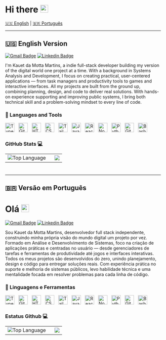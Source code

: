  # Hi there <img src="https://media.giphy.com/media/hvRJCLFzcasrR4ia7z/giphy.gif" width="25px"></a>

[🇺🇸 English](#-english-version) | [🇧🇷 Português](#-versão-em-português)

---

## 🇺🇸 English Version

[![Gmail Badge](https://img.shields.io/badge/-kauetdamotta@gmail.com-c14438?style=flat&logo=Gmail&logoColor=white)](mailto:kauetdamotta@gmail.com "Connect via Email")
[![Linkedin Badge](https://img.shields.io/badge/-Kauet%20Martins-0072b1?style=flat&logo=Linkedin&logoColor=white)](https://www.linkedin.com/in/kauet-martins/ "Connect on LinkedIn")

I'm Kauet da Motta Martins, a indie full-stack developer building my version of the digital world one project at a time. With a background in Systems Analysis and Development, I focus on creating practical, user-centered applications — from task managers and productivity tools to games and interactive interfaces. All my projects are built from the ground up, combining planning, design, and code to deliver real solutions. With hands-on experience supporting and improving public systems, I bring both technical skill and a problem-solving mindset to every line of code.

### 🧰 Languages and Tools

<img align="left" alt="TypeScript" width="30px" style="padding-right:10px;" src="https://cdn.jsdelivr.net/gh/devicons/devicon/icons/typescript/typescript-plain.svg" />
<img align="left" alt="Git" width="30px" style="padding-right:10px;" src="https://cdn.jsdelivr.net/gh/devicons/devicon/icons/git/git-original.svg" />
<img align="left" alt="HTML" width="30px" style="padding-right:10px;" src="https://cdn.jsdelivr.net/gh/devicons/devicon/icons/html5/html5-plain.svg" />
<img align="left" alt="CSS" width="30px" style="padding-right:10px;" src="https://cdn.jsdelivr.net/gh/devicons/devicon/icons/css3/css3-plain.svg" />
<img align="left" alt="TailWindCSS" width="30px" style="padding-right:10px;" src="https://www.svgrepo.com/show/374118/tailwind.svg" />
<img align="left" alt="JavaScript" width="30px" style="padding-right:10px;" src="https://cdn.jsdelivr.net/gh/devicons/devicon/icons/javascript/javascript-plain.svg" />
<img align="left" alt="React" width="30px" style="padding-right:10px;" src="https://cdn.jsdelivr.net/gh/devicons/devicon/icons/react/react-original.svg" />
<img align="left" alt="NodeJS" width="30px" style="padding-right:10px;" src="https://cdn.jsdelivr.net/gh/devicons/devicon/icons/nodejs/nodejs-original.svg" />
<img align="left" alt="Python" width="30px" style="padding-right:10px;" src="https://cdn.jsdelivr.net/gh/devicons/devicon/icons/python/python-plain.svg" />
<img align="left" alt="GitHub" width="30px" style="padding-right:10px;" src="https://cdn.jsdelivr.net/gh/devicons/devicon/icons/github/github-original.svg" />
<img align="left" alt="Bash" width="30px" style="padding-right:10px;" src="https://cdn.jsdelivr.net/gh/devicons/devicon/icons/bash/bash-original.svg" />
<br />
<br>

### GitHub Stats 💻

<table border="0" style="border: none;">
  <tr>
    <td style="padding-right: 20px; border: none;">
      <img align="center" alt="Top Language" src="https://github-readme-stats.vercel.app/api/top-langs/?username=Kauet-Martins&hide=html,&hide_border=true&title_color=5391FE&text_color=555&theme=gruvbox" />
    </td>
    <td style="border: none;">
      <a href="https://github.com/Kauet-Martins/Kauet-Portifolio" target="_blank">
        <img align="center" src="https://github-readme-stats.vercel.app/api/pin/?username=Kauet-Martins&repo=Kauet-Portifolio&theme=gruvbox" />
      </a>
    </td>
  </tr>
</table>

#

---

## 🇧🇷 Versão em Português

# Olá <img src="https://media.giphy.com/media/hvRJCLFzcasrR4ia7z/giphy.gif" width="25px"></a>

[![Gmail Badge](https://img.shields.io/badge/-kauetdamotta@gmail.com-c14438?style=flat&logo=Gmail&logoColor=white)](mailto:kauetdamotta@gmail.com "Connect via Email")
[![Linkedin Badge](https://img.shields.io/badge/-Kauet%20Martins-0072b1?style=flat&logo=Linkedin&logoColor=white)](https://www.linkedin.com/in/kauet-martins/ "Connect on LinkedIn")

Sou Kauet da Motta Martins, desenvolvedor full stack independente, construindo minha própria visão do mundo digital um projeto por vez. Formado em Análise e Desenvolvimento de Sistemas, foco na criação de aplicações práticas e centradas no usuário — desde gerenciadores de tarefas e ferramentas de produtividade até jogos e interfaces interativas. Todos os meus projetos são desenvolvidos do zero, unindo planejamento, design e código para entregar soluções reais. Com experiência prática no suporte e melhoria de sistemas públicos, levo habilidade técnica e uma mentalidade focada em resolver problemas para cada linha de código.

### 🧰 Linguagens e Ferramentas

<img align="left" alt="TypeScript" width="30px" style="padding-right:10px;" src="https://cdn.jsdelivr.net/gh/devicons/devicon/icons/typescript/typescript-plain.svg" />
<img align="left" alt="Git" width="30px" style="padding-right:10px;" src="https://cdn.jsdelivr.net/gh/devicons/devicon/icons/git/git-original.svg" />
<img align="left" alt="HTML" width="30px" style="padding-right:10px;" src="https://cdn.jsdelivr.net/gh/devicons/devicon/icons/html5/html5-plain.svg" />
<img align="left" alt="CSS" width="30px" style="padding-right:10px;" src="https://cdn.jsdelivr.net/gh/devicons/devicon/icons/css3/css3-plain.svg" />
<img align="left" alt="TailWindCSS" width="30px" style="padding-right:10px;" src="https://www.svgrepo.com/show/374118/tailwind.svg" />
<img align="left" alt="JavaScript" width="30px" style="padding-right:10px;" src="https://cdn.jsdelivr.net/gh/devicons/devicon/icons/javascript/javascript-plain.svg" />
<img align="left" alt="React" width="30px" style="padding-right:10px;" src="https://cdn.jsdelivr.net/gh/devicons/devicon/icons/react/react-original.svg" />
<img align="left" alt="NodeJS" width="30px" style="padding-right:10px;" src="https://cdn.jsdelivr.net/gh/devicons/devicon/icons/nodejs/nodejs-original.svg" />
<img align="left" alt="Python" width="30px" style="padding-right:10px;" src="https://cdn.jsdelivr.net/gh/devicons/devicon/icons/python/python-plain.svg" />
<img align="left" alt="GitHub" width="30px" style="padding-right:10px;" src="https://cdn.jsdelivr.net/gh/devicons/devicon/icons/github/github-original.svg" />
<img align="left" alt="Bash" width="30px" style="padding-right:10px;" src="https://cdn.jsdelivr.net/gh/devicons/devicon/icons/bash/bash-original.svg" />
<br />
<br>

### Estatus Github 💻

<table border="0" style="border: none;">
  <tr>
    <td style="padding-right: 20px; border: none;">
      <img align="center" alt="Top Language" src="https://github-readme-stats.vercel.app/api/top-langs/?username=Kauet-Martins&hide=html,&hide_border=true&title_color=5391FE&text_color=555&theme=gruvbox" />
    </td>
    <td style="border: none;">
      <a href="https://github.com/Kauet-Martins/Kauet-Portifolio" target="_blank">
        <img align="center" src="https://github-readme-stats.vercel.app/api/pin/?username=Kauet-Martins&repo=Kauet-Portifolio&theme=gruvbox" />
      </a>
    </td>
  </tr>
</table>

#
